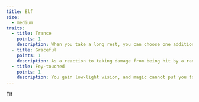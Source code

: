 ```yaml
---
title: Elf
size:
  - medium
traits:
  - title: Trance
    points: 1
    description: When you take a long rest, you can choose one additional downtime activity.
  - title: Graceful
    points: 1
    description: As a reaction to taking damage from being hit by a ranged attack or or an effect caused by a cunning saving throw, you can mark 2-fatigue to gain 2 AC.
  - title: Fey-touched
    points: 1
    description: You gain low-light vision, and magic cannot put you to sleep.
---
```


Elf

